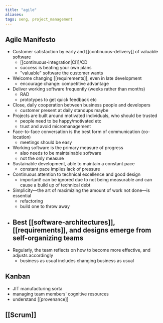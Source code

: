 ```yaml
---
title: "agile"
aliases: 
tags: seng, project_management
---
```


## Agile Manifesto
- Customer satisfaction by early and [[continuous-delivery]] of valuable software 
	- [[continuous-integration|CI]]/CD
	- success is beating your own plans
	- "valuable" software the customer wants
- Welcome changing [[requirements]], even in late development 
	- encourage change: competitive advantage
- Deliver working software frequently (weeks rather than months) 
	- RAD
	- prototypes to get quick feedback etc
- Close, daily cooperation between business people and developers
	- customer present at daily standups maybe
- Projects are built around motivated individuals, who should be trusted 
	- people need to be happy/motivated etc
	- trust and avoid micromanagement
- Face-to-face conversation is the best form of communication (co-location)
	- meetings should be easy
- Working software is the primary measure of progress 
	- also needs to be maintainable software 
	- not the only measure
- Sustainable development, able to maintain a constant pace 
	- constant pace implies lack of pressure
- Continuous attention to technical excellence and good design 
	- important! can be ignored due to not being measurable and can cause a build up of technical debt 
- Simplicity—the art of maximizing the amount of work not done—is essential 
	- refactoring
	- build one to throw away
- Best [[software-architectures]], [[requirements]], and designs emerge from self-organizing teams 
	- 
- Regularly, the team reflects on how to become more effective, and adjusts accordingly
	- business as usual includes changing business as usual

## Kanban
- JIT manufacturing sorta
- managing team members' cognitive resources
- understand [[provenance]] 

## [[Scrum]]

